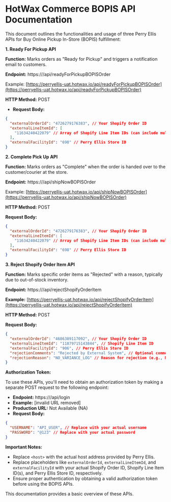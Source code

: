 # HotWax Commerce BOPIS API Documentation

This document outlines the functionalities and usage of three Perry Ellis APIs for Buy Online Pickup In-Store (BOPIS) fulfillment:

**1. Ready For Pickup API**

**Function:** Marks orders as "Ready for Pickup" and triggers a notification email to customers.

**Endpoint:** https://<host>/api/readyForPickupBOPISOrder
  
Example: [https://perryellis-uat.hotwax.io/api/readyForPickupBOPISOrder](https://perryellis-uat.hotwax.io/api/readyForPickupBOPISOrder)

**HTTP Method:** POST

* **Request Body:**

```json
{
  "externalOrderId": "4726279176383", // Your Shopify Order ID
  "externalLineItemId": [
    "11634240422079" // Array of Shopify Line Item IDs (can include multiple)
  ],
  "externalFacilityId": "698" // Perry Ellis Store ID
}
```

**2. Complete Pick Up API**

**Function:** Marks orders as "Complete" when the order is handed over to the customer/courier at the store.

**Endpoint:** https://<host>/api/shipNowBOPISOrder

Example: [https://perryellis-uat.hotwax.io/api/shipNowBOPISOrder](https://perryellis-uat.hotwax.io/api/shipNowBOPISOrder)

**HTTP Method:** POST

**Request Body:**

```json
{
  "externalOrderId": "4726279176383", // Your Shopify Order ID
  "externalLineItemId": [
    "11634240422079" // Array of Shopify Line Item IDs (can include multiple)
  ],
  "externalFacilityId": "698" // Perry Ellis Store ID
}
```

**3. Reject Shopify Order Item API**

**Function:** Marks specific order items as "Rejected" with a reason, typically due to out-of-stock inventory.

**Endpoint:** https://<host>/api/rejectShopifyOrderItem

**Example:** [https://perryellis-uat.hotwax.io/api/rejectShopifyOrderItem](https://perryellis-uat.hotwax.io/api/rejectShopifyOrderItem)

**HTTP Method:** POST

**Request Body:**

```json
{
  "externalOrderId": "4686389117092", // Your Shopify Order ID
  "externalLineItemId": "11879715143844", // Shopify Line Item ID
  "externalFacilityId": "906", // Perry Ellis Store ID
  "rejectionComments": "Rejected by External System", // Optional comment for rejection reason
  "rejectionReason": "NO_VARIANCE_LOG" // Reason for rejection (e.g., NO_VARIANCE_LOG)
}
```

**Authorization Token:**

To use these APIs, you'll need to obtain an authorization token by making a separate POST request to the following endpoint:

* **Endpoint:** https://<host>/api/login
* **Example:** [invalid URL removed]
* **Production URL:** Not Available (NA)
* **Request Body:**

```json
{
  "USERNAME": "API_USER", // Replace with your actual username
  "PASSWORD": "@123" // Replace with your actual password
}
```

**Important Notes:**

* Replace `<host>` with the actual host address provided by Perry Ellis.
* Replace placeholders like `externalOrderId`, `externalLineItemId`, and `externalFacilityId` with your actual Shopify Order ID, Shopify Line Item ID(s), and Perry Ellis Store ID, respectively.
* Ensure proper authentication by obtaining a valid authorization token before using the BOPIS APIs.

This documentation provides a basic overview of these APIs. 